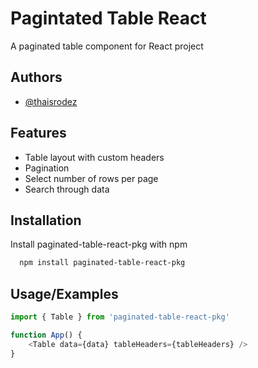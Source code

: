
# Pagintated Table React

A paginated table component for React project



## Authors

- [@thaisrodez](https://github.com/thaisrodez)


## Features

- Table layout with custom headers
- Pagination
- Select number of rows per page
- Search through data


## Installation

Install paginated-table-react-pkg with npm

```bash
  npm install paginated-table-react-pkg
```


## Usage/Examples

```javascript
import { Table } from 'paginated-table-react-pkg'

function App() {
    <Table data={data} tableHeaders={tableHeaders} />
}
```

